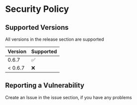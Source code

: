 # Security Policy

## Supported Versions

All versions in the release section are supported

| Version | Supported          |
| ------- | ------------------ |
| 0.6.7   | :white_check_mark: |
| < 0.6.7 | :x:                |

## Reporting a Vulnerability

Create an Issue in the issue section, if you have any problems
